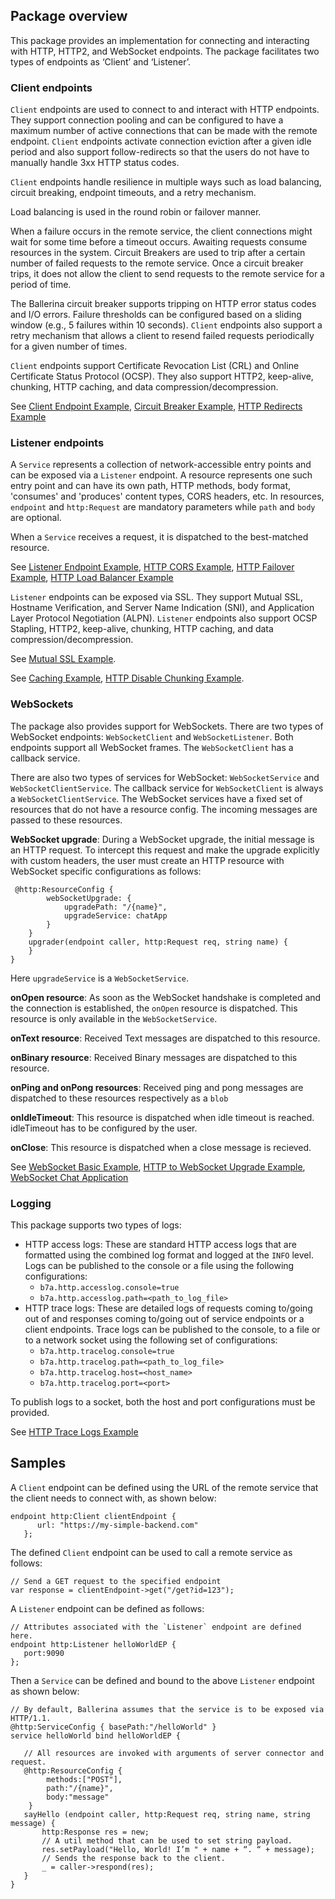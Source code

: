 ## Package overview

This package provides an implementation for connecting and interacting with HTTP, HTTP2, and WebSocket endpoints. The package facilitates two types of endpoints as ‘Client’ and ‘Listener’. 

### Client endpoints

`Client` endpoints are used to connect to and interact with HTTP endpoints. They support connection pooling and can be configured to have a maximum number of active connections that can be made with the remote endpoint. `Client` endpoints activate connection eviction after a given idle period and also support follow-redirects so that the users do not have to manually handle 3xx HTTP status codes. 

`Client` endpoints handle resilience in multiple ways such as load balancing, circuit breaking, endpoint timeouts, and a retry mechanism.

Load balancing is used in the round robin or failover manner. 

When a failure occurs in the remote service, the client connections might wait for some time before a timeout occurs. Awaiting requests consume resources in the system. Circuit Breakers are used to trip after a certain number of failed requests to the remote service. Once a circuit breaker trips, it does not allow the client to send requests to the remote service for a period of time.

The Ballerina circuit breaker supports tripping on HTTP error status codes and I/O errors. Failure thresholds can be configured based on a sliding window (e.g., 5 failures within 10 seconds). `Client` endpoints also support a retry mechanism that allows a client to resend failed requests periodically for a given number of times.

`Client` endpoints support Certificate Revocation List (CRL) and Online Certificate Status Protocol (OCSP). They also support HTTP2, keep-alive, chunking, HTTP caching, and data compression/decompression. 

See [Client Endpoint Example](https://ballerinalang.org/docs/by-example/http-client-connector), [Circuit Breaker Example](https://ballerinalang.org/docs/by-example/http-circuit-breaker), [HTTP Redirects Example](https://ballerinalang.org/docs/by-example/http-redirects)

### Listener endpoints

A `Service` represents a collection of network-accessible entry points and can be exposed via a `Listener` endpoint. A resource represents one such entry point and can have its own path, HTTP methods, body format, 'consumes' and 'produces' content types, CORS headers, etc. In resources, `endpoint` and `http:Request` are mandatory parameters while `path` and `body` are optional. 

When a `Service` receives a request, it is dispatched to the best-matched resource.


See [Listener Endpoint Example](https://ballerinalang.org/docs/by-example/http-data-binding), [HTTP CORS Example](https://ballerinalang.org/docs/by-example/http-cors), [HTTP Failover Example](https://ballerinalang.org/docs/by-example/http-failover), [HTTP Load Balancer Example](https://ballerinalang.org/docs/by-example/http-load-balancer)

`Listener` endpoints can be exposed via SSL. They support Mutual SSL, Hostname Verification, and Server Name Indication (SNI), and Application Layer Protocol Negotiation (ALPN). `Listener` endpoints also support OCSP Stapling, HTTP2, keep-alive, chunking, HTTP caching, and data compression/decompression. 

See [Mutual SSL Example](https://ballerinalang.org/docs/by-example/mutual-ssl).

See [Caching Example](https://ballerinalang.org/docs/by-example/caching), [HTTP Disable Chunking Example](https://ballerinalang.org/docs/by-example/http-disable-chunking).

### WebSockets

The package also provides support for WebSockets. There are two types of WebSocket endpoints: `WebSocketClient` and `WebSocketListener`. Both endpoints support all WebSocket frames. The `WebSocketClient` has a callback service.

There are also two types of services for WebSocket: `WebSocketService` and `WebSocketClientService`. The callback service for `WebSocketClient` is always a `WebSocketClientService`. The WebSocket services have a fixed set of resources that do not have a resource config. The incoming messages are passed to these resources.

**WebSocket upgrade**: During a WebSocket upgrade, the initial message is an HTTP request. To intercept this request and make the upgrade explicitly with custom headers, the user must create an HTTP resource with WebSocket specific configurations as follows:
```
 @http:ResourceConfig {
        webSocketUpgrade: {
            upgradePath: "/{name}",
            upgradeService: chatApp
        }
    }
    upgrader(endpoint caller, http:Request req, string name) {
    }
}
```
Here `upgradeService` is a `WebSocketService`.

**onOpen resource**: As soon as the WebSocket handshake is completed and the connection is established, the `onOpen` resource is dispatched. This resource is only available in the `WebSocketService`.

**onText resource**: Received Text messages are dispatched to this resource.

**onBinary resource**: Received Binary messages are dispatched to this resource.

**onPing and onPong resources**: Received ping and pong messages are dispatched to these resources respectively as a `blob`

**onIdleTimeout**: This resource is dispatched when idle timeout is reached. idleTimeout has to be configured by the user.

**onClose**: This resource is dispatched when a close message is recieved.



See [WebSocket Basic Example](https://ballerinalang.org/docs/by-example/websocket-basic-sample), 
[HTTP to WebSocket Upgrade Example](https://ballerinalang.org/docs/by-example/http-to-websocket-upgrade),
[WebSocket Chat Application](https://ballerinalang.org/docs/by-example/websocket-chat-application)

### Logging

This package supports two types of logs:
- HTTP access logs: These are standard HTTP access logs that are formatted using the combined log format and logged at the `INFO` level. Logs can be published to the console or a file using the following configurations:
    - `b7a.http.accesslog.console=true`
    - `b7a.http.accesslog.path=<path_to_log_file>`
- HTTP trace logs: These are detailed logs of requests coming to/going out of and responses coming to/going out of service endpoints or a client endpoints. Trace logs can be published to the console, to a file or to a network socket using the following set of configurations:
    - `b7a.http.tracelog.console=true`
    - `b7a.http.tracelog.path=<path_to_log_file>`
    - `b7a.http.tracelog.host=<host_name>`
    - `b7a.http.tracelog.port=<port>`
    
To publish logs to a socket, both the host and port configurations must be provided.  

See [HTTP Trace Logs Example](https://ballerinalang.org/docs/by-example/http-trace-logs)

## Samples

A `Client` endpoint can be defined using the URL of the remote service that the client needs to connect with, as shown below:

``` ballerina
endpoint http:Client clientEndpoint {
      url: "https://my-simple-backend.com"
   };
```
The defined `Client` endpoint can be used to call a remote service as follows:

``` ballerina
// Send a GET request to the specified endpoint
var response = clientEndpoint->get("/get?id=123");
```

A `Listener` endpoint can be defined as follows:

```ballerina
// Attributes associated with the `Listener` endpoint are defined here.
endpoint http:Listener helloWorldEP {
   port:9090
};
```

Then a `Service` can be defined and bound to the above `Listener` endpoint as shown below:

```ballerina
// By default, Ballerina assumes that the service is to be exposed via HTTP/1.1.
@http:ServiceConfig { basePath:"/helloWorld" }
service helloWorld bind helloWorldEP {

   // All resources are invoked with arguments of server connector and request.
   @http:ResourceConfig {
        methods:["POST"],
        path:"/{name}",
        body:"message"
    }
   sayHello (endpoint caller, http:Request req, string name, string message) {
       http:Response res = new;
       // A util method that can be used to set string payload.
       res.setPayload("Hello, World! I’m " + name + “. “ + message);
       // Sends the response back to the client.
       _ = caller->respond(res);
   }
}
```
